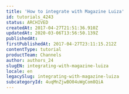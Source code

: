 ```yaml
---
title: 'How to integrate with Magazine Luiza'
id: tutorials_4243
status: ARCHIVED
createdAt: 2017-04-27T21:51:36.910Z
updatedAt: 2020-03-06T13:56:50.139Z
publishedAt: 
firstPublishedAt: 2017-04-27T23:11:15.212Z
contentType: tutorial
productTeam: Channels
author: authors_24
slugEN: integrating-with-magazine-luiza
locale: en
legacySlug: integrating-with-magazine-luiza
subcategoryId: 4uqMnZjwBO04uWgCom8QiA
---
```




